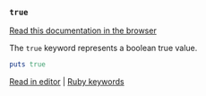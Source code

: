 ### `true`

[Read this documentation in the browser](https://github.com/Shopify/ruby-lsp/blob/main/static_docs/true.md)

The `true` keyword represents a boolean true value.

```ruby
puts true
```

[Read in editor](static_docs/true.md) | [Ruby keywords](https://docs.ruby-lang.org/en/3.3/keywords_rdoc.html)
